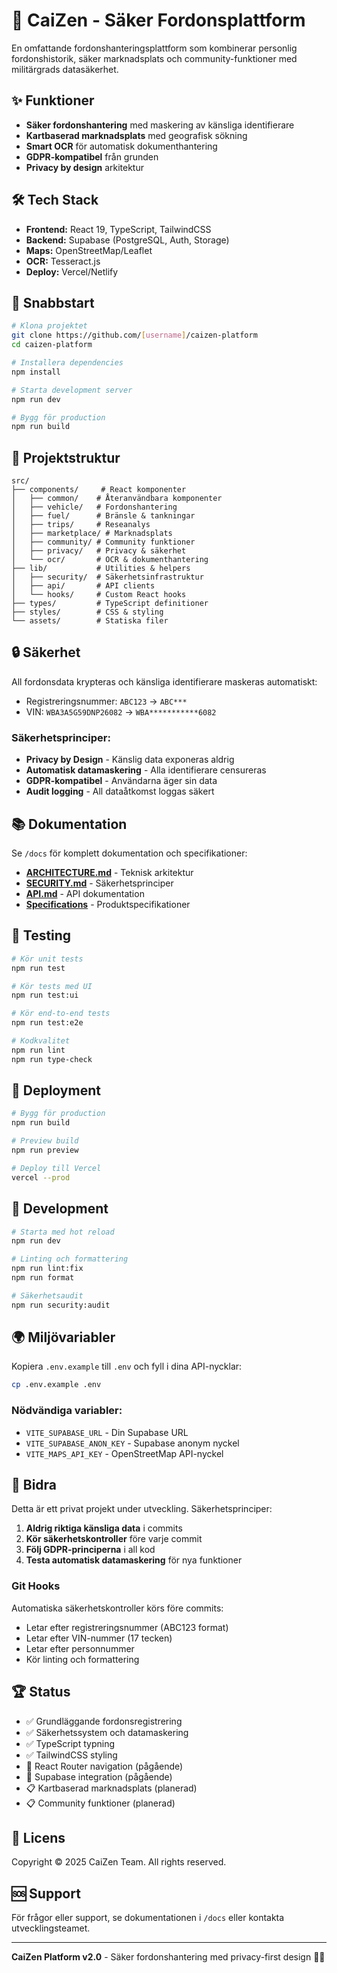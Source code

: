 # 🚗 CaiZen - Säker Fordonsplattform

En omfattande fordonshanteringsplattform som kombinerar personlig fordonshistorik,
säker marknadsplats och community-funktioner med militärgrads datasäkerhet.

## ✨ Funktioner

- **Säker fordonshantering** med maskering av känsliga identifierare
- **Kartbaserad marknadsplats** med geografisk sökning
- **Smart OCR** för automatisk dokumenthantering
- **GDPR-kompatibel** från grunden
- **Privacy by design** arkitektur

## 🛠️ Tech Stack

- **Frontend:** React 19, TypeScript, TailwindCSS
- **Backend:** Supabase (PostgreSQL, Auth, Storage)
- **Maps:** OpenStreetMap/Leaflet
- **OCR:** Tesseract.js
- **Deploy:** Vercel/Netlify

## 🚀 Snabbstart

```bash
# Klona projektet
git clone https://github.com/[username]/caizen-platform
cd caizen-platform

# Installera dependencies
npm install

# Starta development server
npm run dev

# Bygg för production
npm run build
```

## 📁 Projektstruktur

```
src/
├── components/     # React komponenter
│   ├── common/    # Återanvändbara komponenter
│   ├── vehicle/   # Fordonshantering
│   ├── fuel/      # Bränsle & tankningar
│   ├── trips/     # Reseanalys
│   ├── marketplace/ # Marknadsplats
│   ├── community/ # Community funktioner
│   ├── privacy/   # Privacy & säkerhet
│   └── ocr/       # OCR & dokumenthantering
├── lib/           # Utilities & helpers
│   ├── security/  # Säkerhetsinfrastruktur
│   ├── api/       # API clients
│   └── hooks/     # Custom React hooks
├── types/         # TypeScript definitioner
├── styles/        # CSS & styling
└── assets/        # Statiska filer
```

## 🔒 Säkerhet

All fordonsdata krypteras och känsliga identifierare maskeras automatiskt:

- Registreringsnummer: `ABC123` → `ABC***`
- VIN: `WBA3A5G59DNP26082` → `WBA***********6082`

### Säkerhetsprinciper:

- **Privacy by Design** - Känslig data exponeras aldrig
- **Automatisk datamaskering** - Alla identifierare censureras
- **GDPR-kompatibel** - Användarna äger sin data
- **Audit logging** - All dataåtkomst loggas säkert

## 📚 Dokumentation

Se `/docs` för komplett dokumentation och specifikationer:

- **[ARCHITECTURE.md](docs/ARCHITECTURE.md)** - Teknisk arkitektur
- **[SECURITY.md](docs/SECURITY.md)** - Säkerhetsprinciper
- **[API.md](docs/API.md)** - API dokumentation
- **[Specifications](docs/specifications/)** - Produktspecifikationer

## 🧪 Testing

```bash
# Kör unit tests
npm run test

# Kör tests med UI
npm run test:ui

# Kör end-to-end tests
npm run test:e2e

# Kodkvalitet
npm run lint
npm run type-check
```

## 🚀 Deployment

```bash
# Bygg för production
npm run build

# Preview build
npm run preview

# Deploy till Vercel
vercel --prod
```

## 🔧 Development

```bash
# Starta med hot reload
npm run dev

# Linting och formattering
npm run lint:fix
npm run format

# Säkerhetsaudit
npm run security:audit
```

## 🌍 Miljövariabler

Kopiera `.env.example` till `.env` och fyll i dina API-nycklar:

```bash
cp .env.example .env
```

### Nödvändiga variabler:

- `VITE_SUPABASE_URL` - Din Supabase URL
- `VITE_SUPABASE_ANON_KEY` - Supabase anonym nyckel
- `VITE_MAPS_API_KEY` - OpenStreetMap API-nyckel

## 🤝 Bidra

Detta är ett privat projekt under utveckling. Säkerhetsprinciper:

1. **Aldrig riktiga känsliga data** i commits
2. **Kör säkerhetskontroller** före varje commit
3. **Följ GDPR-principerna** i all kod
4. **Testa automatisk datamaskering** för nya funktioner

### Git Hooks

Automatiska säkerhetskontroller körs före commits:

- Letar efter registreringsnummer (ABC123 format)
- Letar efter VIN-nummer (17 tecken)
- Letar efter personnummer
- Kör linting och formattering

## 🏆 Status

- ✅ Grundläggande fordonsregistrering
- ✅ Säkerhetssystem och datamaskering
- ✅ TypeScript typning
- ✅ TailwindCSS styling
- 🔄 React Router navigation (pågående)
- 🔄 Supabase integration (pågående)
- 📋 Kartbaserad marknadsplats (planerad)
- 📋 Community funktioner (planerad)

## 📄 Licens

Copyright © 2025 CaiZen Team. All rights reserved.

## 🆘 Support

För frågor eller support, se dokumentationen i `/docs` eller kontakta utvecklingsteamet.

---

**CaiZen Platform v2.0** - Säker fordonshantering med privacy-first design 🚗✨
